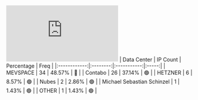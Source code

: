 ![Diagramm](https://github.com/111STAVR111/props/blob/main/Story/Decentralization/1/README.md)
| Data Center | IP Count | Percentage | Freq |
|:------------:|:--------:|:-----------:|:-----:|
| MEVSPACE | 34 | 48.57% | 🔴 |
| Contabo | 26 | 37.14% | 🟢 |
| HETZNER | 6 | 8.57% | 🟢 |
| Nubes | 2 | 2.86% | 🟢 |
| Michael Sebastian Schinzel | 1 | 1.43% | 🟢 |
| OTHER | 1 | 1.43% | 🟢 |